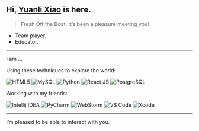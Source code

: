 <head>
  <link rel="stylesheet" href="https://cdn.jsdelivr.net/npm/@fortawesome/fontawesome-free/css/all.min.css">
</head>

## Hi, [Yuanli Xiao](https://github.com/SingleUSTC) is here.

> Fresh Off the Boat. It’s been a pleasure meeting you!

- Team player.
- Educator.


---

I am ...

Using these techniques to explore the world:

![HTML5](https://img.shields.io/badge/-HTML5-E34F26?style=flat-square&logo=HTML5&logoColor=white)
![MySQL](https://img.shields.io/badge/-MySQL-4479A1?style=flat-square&logo=MySQL&logoColor=white)
![Python](https://img.shields.io/badge/-Python-375A81?style=flat-square&logo=Python&logoColor=default)
![React.JS](https://img.shields.io/badge/-React.js-35495c?&style=flat-square&logo=React&logoColor=default)
![PostgreSQL](https://img.shields.io/badge/-PostgreSQL-29597F?style=flat-square&logo=PostgreSQL&logoColor=default)

Working with my friends:

![Intellij IDEA](https://img.shields.io/badge/-Intellij%20IDEA-red?style=flat-square&logo=Intellij%20Idea&logoColor=default)
![PyCharm](https://img.shields.io/badge/-PyCharm-375A81?style=flat-square&logo=PyCharm&logoColor=default)
![WebStorm](https://img.shields.io/badge/-WebStorm-51A5DD?style=flat-square&logo=Webstorm&logoColor=default)
![VS Code](https://img.shields.io/badge/-VS%20Code-007ACC?style=flat-square&logo=Visual%20Studio%20Code&logoColor=white)
![Xcode](https://img.shields.io/badge/-Xcode-1575F9?style=flat-square&logo=Xcode&logoColor=white)

---

I’m pleased to be able to interact with you.
